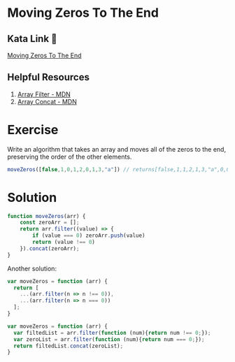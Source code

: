 # Moving Zeros To The End

## Kata Link 🥋

[Moving Zeros To The End](https://www.codewars.com/kata/52597aa56021e91c93000cb0)

## Helpful Resources

1. [Array Filter - MDN](https://developer.mozilla.org/es/docs/Web/JavaScript/Reference/Global_Objects/Array/filter)
2. [Array Concat - MDN](https://developer.mozilla.org/es/docs/Web/JavaScript/Reference/Global_Objects/Array/concat)

# Exercise
Write an algorithm that takes an array and moves all of the zeros to the end, preserving the order of the other elements.
```js
moveZeros([false,1,0,1,2,0,1,3,"a"]) // returns[false,1,1,2,1,3,"a",0,0]
```

# Solution
```js
function moveZeros(arr) {
    const zeroArr = [];
    return arr.filter((value) => {
        if (value === 0) zeroArr.push(value)
        return (value !== 0)
    }).concat(zeroArr);
}
```
Another solution:
```js
var moveZeros = function (arr) {
  return [
    ...(arr.filter(n => n !== 0)),
    ...(arr.filter(n => n === 0))
  ];
}
```
```js
var moveZeros = function (arr) {
  var filtedList = arr.filter(function (num){return num !== 0;});
  var zeroList = arr.filter(function (num){return num === 0;});
  return filtedList.concat(zeroList);
}
```